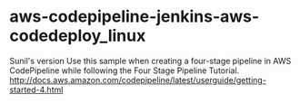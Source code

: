 # aws-codepipeline-jenkins-aws-codedeploy_linux
Sunil's version
Use this sample when creating a four-stage pipeline in AWS CodePipeline while following the Four Stage Pipeline Tutorial. http://docs.aws.amazon.com/codepipeline/latest/userguide/getting-started-4.html
